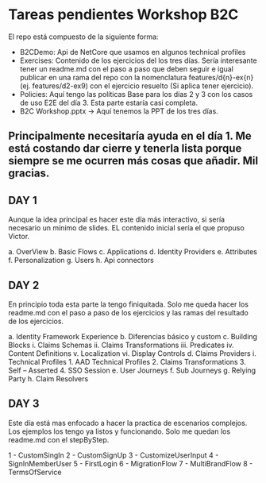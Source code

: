 # Tareas pendientes Workshop B2C

El repo está compuesto de la siguiente forma:

 - B2CDemo: Api de NetCore que usamos en algunos technical profiles
 - Exercises: Contenido de los ejercicios del los tres días. Sería interesante tener un readme.md con el paso a paso que deben seguir e igual publicar en una rama del repo con la nomenclatura features/d{n}-ex{n} (ej. features/d2-ex9) con el ejercicio resuelto (Si aplica tener ejercicio).
 - Policies: Aquí tengo las políticas Base para los días 2 y 3 con los casos de uso E2E del día 3. Esta parte estaría casi completa.
 - B2C Workshop.pptx -> Aquí tenemos la PPT de los tres días.


## Principalmente necesitaría ayuda en el día 1. Me está costando dar cierre y tenerla lista porque siempre se me ocurren más cosas que añadir. Mil gracias.

## DAY 1

Aunque la idea principal es hacer este día más interactivo, si sería necesario un mínimo de slides. EL contenido inicial sería el que propuso Victor.

a.	OverView
b.	Basic Flows
c.	Applications
d.	Identity Providers
e.	Attributes
f.	Personalization
g.	Users
h.	Api connectors


## DAY 2

En principio toda esta parte la tengo finiquitada. Solo me queda hacer los readme.md con el paso a paso de los ejercicios y las ramas del resultado de los ejercicios.

a.	Identity Framework Experience
b.	Diferencias básico y custom
c.	Building Blocks
    i.	Claims Schemas
    ii.	Claims Transformations
    iii.	Predicates
    iv.	Content Definitions
    v.	Localization
    vi.	Display Controls
d.	Claims Providers
i.	    Technical Profiles
            1.	AAD Technical Profiles
            2.	Claims Transformations
            3.	Self – Asserted
            4.	SSO Session
e.	User Journeys
f.	Sub Journeys
g.	Relying Party
h.	Claim Resolvers


## DAY 3

Este día está mas enfocado a hacer la practica de escenarios complejos. Los ejemplos los tengo ya listos y funcionando. Solo me quedan los readme.md con el stepByStep.

1 - CustomSingIn
2 - CustomSignUp
3 - CustomizeUserInput
4 - SignInMemberUser
5 - FirstLogin
6 - MigrationFlow
7 - MultiBrandFlow
8 - TermsOfService